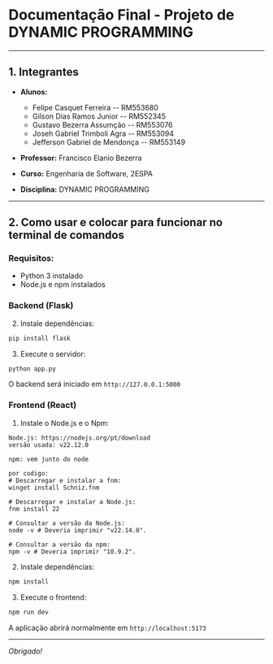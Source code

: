 # Documentação Final - Projeto de DYNAMIC PROGRAMMING

---

## 1. Integrantes

- **Alunos:** 
  - Felipe Casquet Ferreira -- RM553680
  - Gilson Dias Ramos Junior​ -- RM552345
  - Gustavo Bezerra Assumção -- RM553076
  - Joseh Gabriel Trimboli Agra ​-- RM553094
  - Jefferson Gabriel de Mendonça -- RM553149
  
- **Professor:** Francisco Elanio Bezerra
- **Curso:** Engenharia de Software, 2ESPA
- **Disciplina:** DYNAMIC PROGRAMMING

---

## 2. Como usar e colocar para funcionar no terminal de comandos

### Requisitos:
- Python 3 instalado
- Node.js e npm instalados

### Backend (Flask)
2. Instale dependências:
```bash
pip install flask
```
3. Execute o servidor:
```bash
python app.py
```
O backend será iniciado em `http://127.0.0.1:5000`

### Frontend (React)
1. Instale o Node.js e o Npm:
```
Node.js: https://nodejs.org/pt/download
versão usada: v22.12.0

npm: vem junto do node
```
```
por codigo:
# Descarregar e instalar a fnm:
winget install Schniz.fnm

# Descarregar e instalar a Node.js:
fnm install 22

# Consultar a versão da Node.js:
node -v # Deveria imprimir "v22.14.0".

# Consultar a versão da npm:
npm -v # Deveria imprimir "10.9.2".
```
2. Instale dependências:
```bash
npm install
```
3. Execute o frontend:
```bash
npm run dev
```
A aplicação abrirá normalmente em `http://localhost:5173`
****
*Obrigado!*

